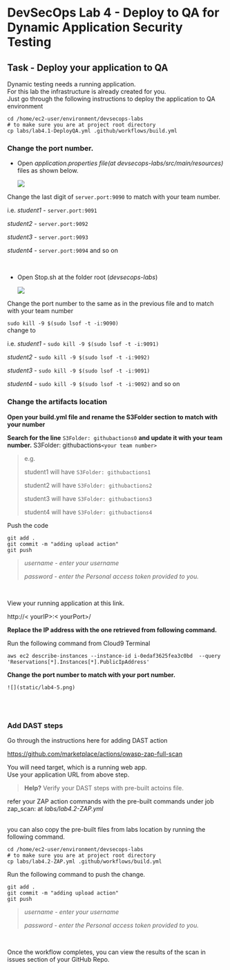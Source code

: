 # DevSecOps Lab 4 - Deploy to QA for Dynamic Application Security Testing

## Task - Deploy your application to QA

<p>

Dynamic testing needs a running application. <br>
For this lab the infrastructure is already created for you. <br>
Just go through the following instructions to deploy the application to QA environment


```
cd /home/ec2-user/environment/devsecops-labs
# to make sure you are at project root directory
cp labs/lab4.1-DeployQA.yml .github/workflows/build.yml

```

### **Change the port number.** 
* Open *application.properties file(at devsecops-labs/src/main/resources)* files as shown below.

    ![](static/lab4-1.png)

Change the last digit of ```server.port:9090``` to match with your team number. </P>
i.e. 
  *student1* -  `server.port:9091`</p>
  *student2* - `server.port:9092` </p>
  *student3* -  `server.port:9093`</p>
  *student4* - `server.port:9094` and so on

<br>

* Open Stop.sh at the folder root (*devsecops-labs*)

    ![](static/lab4-2.png)

Change the port number to the same as in the previous file and to match with your team number</p>
`sudo kill -9 $(sudo lsof -t -i:9090)`</br>
change to </p>
i.e. 
  *student1* -  `sudo kill -9 $(sudo lsof -t -i:9091)` </p>
  *student2* - `sudo kill -9 $(sudo lsof -t -i:9092)` </p>
  *student3* -  `sudo kill -9 $(sudo lsof -t -i:9091)` </p>
  *student4* - `sudo kill -9 $(sudo lsof -t -i:9092)` and so on

### Change the artifacts location ###

**Open your build.yml file and rename the S3Folder section to match with your number </p> Search for the line** `S3Folder: githubactions0` **and update it with your team number.**
S3Folder: githubactions`<your team number>`</p>

>e.g.</p>
>student1 will have  `S3Folder: githubactions1`</p>
>student2 will have  `S3Folder: githubactions2`</p>
>student3 will have  `S3Folder: githubactions3`</p>
>student4 will have  `S3Folder: githubactions4`</p>

 Push the code
```
git add .
git commit -m "adding upload action"
git push 
```
>*username - enter your username* </p>
>*password - enter the Personal access token provided to you.*

<br>

View your running application at this link.

http://< yourIP>:< yourPort>/

 **Replace the IP address with the one retrieved from following command.**

Run the following command from Cloud9 Terminal

`aws ec2 describe-instances --instance-id i-0edaf3625fea3c0bd  --query 'Reservations[*].Instances[*].PublicIpAddress'`

**Change the port number to match with your port number.**

    ![](static/lab4-5.png)


<br><br>
### Add DAST steps ###

Go through the instructions here for adding DAST action

https://github.com/marketplace/actions/owasp-zap-full-scan 

You will need target, which is a running web app.  
Use your application URL from above step.

> **Help?** Verify your DAST steps with pre-built actoins file. 

refer your ZAP action commands with the pre-built commands under job   
zap_scan: at <i> labs/lab4.2-ZAP.yml </i>

<br>
you can also copy the pre-built files from labs location by running the following command. 

```
cd /home/ec2-user/environment/devsecops-labs
# to make sure you are at project root directory
cp labs/lab4.2-ZAP.yml .github/workflows/build.yml
```

Run the following command to push the change. 

```
git add .
git commit -m "adding upload action"
git push 
```
>*username - enter your username* </p>
>*password - enter the Personal access token provided to you.*

<br>

Once the workflow completes, you can view the results of the scan in issues section of your GitHub Repo.

<!-- <screenshot> -->